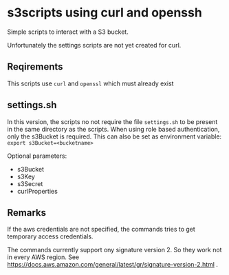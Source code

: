 # s3scripts using curl and openssh 
Simple scripts to interact with a S3 bucket.

Unfortunately the settings scripts are not yet created for curl.

## Reqirements
This scripts use `curl` and `openssl` which must already exist

## settings.sh
In this version, the scripts no not require the file `settings.sh` to be present in the same directory as the scripts.
When using role based authentication, only the s3Bucket is required. This can also be set as environment variable: `export s3Bucket=<bucketname>`

Optional parameters:
+ s3Bucket
+ s3Key
+ s3Secret 
+ curlProperties

## Remarks
If the aws credentials are not specified, the commands tries to get temporary access credentials.

The commands currently support ony signature version 2. So they work not in every AWS region. See https://docs.aws.amazon.com/general/latest/gr/signature-version-2.html .


